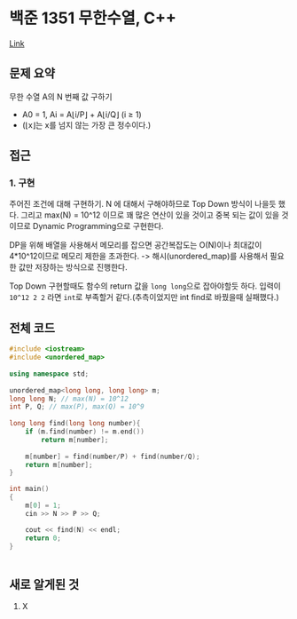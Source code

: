 # 백준 1351 무한수열, C++

[Link](https://www.acmicpc.net/problem/1351)

## 문제 요약
무한 수열 A의 N 번째 값 구하기
- A0 = 1, Ai = A⌊i/P⌋ + A⌊i/Q⌋ (i ≥ 1)
- (⌊x⌋는 x를 넘지 않는 가장 큰 정수이다.)

## 접근
### 1.  구현
주어진 조건에 대해 구현하기.
N 에 대해서 구해야하므로 Top Down 방식이 나을듯 했다.
그리고 max(N) = 10^12 이므로 꽤 많은 연산이 있을 것이고 중복 되는 값이 있을 것이므로 Dynamic Programming으로 구현한다.

DP을 위해 배열을 사용해서 메모리를 잡으면 공간복잡도는 O(N)이나 최대값이 4\*10^12이므로 메모리 제한을 초과한다.
-> 해시(unordered_map)를 사용해서 필요한 값만 저장하는 방식으로 진행한다.

Top Down 구현할때도 함수의 return 값을 `long long`으로 잡아야할듯 하다. 입력이 `10^12 2 2` 라면 `int`로 부족할거 같다.(추측이었지만 int find로 바꿨을때 실패했다.)

## 전체 코드
```c++
#include <iostream>
#include <unordered_map>
  
using namespace std;
  
unordered_map<long long, long long> m;
long long N; // max(N) = 10^12
int P, Q; // max(P), max(Q) = 10^9
 
long long find(long long number){
	if (m.find(number) != m.end())
		return m[number];
	
	m[number] = find(number/P) + find(number/Q);
	return m[number];
}

int main()
{
	m[0] = 1;
	cin >> N >> P >> Q;  

	cout << find(N) << endl;
	return 0;
}
 
```

## 새로 알게된 것
1. X